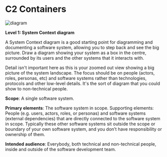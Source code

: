 # C2 Containers

![diagram](https://www.plantuml.com/plantuml/svg/0/RPJDRjf04CVlFCKKzK2a00VQIwLASLBoKUK3nKPLJsYm1zXslMlDhabfrOU9UgXKgQSyWb-iiyOG2f6Gi6UM__pclpESE8_iorotNYcJwZ8ZM7XVk7VzFkD3RwxyefoMZZYrnfFnlTJcVSnOeLdgiYZxPs-w8ut6Zs-k-nezEI-XoPcSHcM8UqNGRbr7d-_6oUJJLN8vkHvU36y_T8vQhH6niwOJv8-XFNPbzSZAjkLvHCvPX5drrwaKGKbjnhaocGK100jOQ4bujRIGLqzBqf0X3AAsgCOhvocVdDhIPCYhpW15C7AEF4G6zSef1z4LT0RHKVleHmjW2zl9xLHfakFdBB4kcGpMeS2Kh0gAKrQ5XpxS4wOURWD1dOmEUAmHBosKJLUWk7eCRpCk5GkjWrbfKcK5IMMOaGDfJjY47QMDNQmffb-5HSgSobF02YK_uXA592vOcNa8nCHBbLa69bTOuwh7m558e62x98ONQX8Wv_YT38At0Ke-J7EMBy4tDA-UvFmksZ6yTbBIq_ls5o7OGqKb85ToNLhDgpzI2o5YhsPAddHziok_i4Qu4pBEyhcs3o5yOpFIeKYkD79poHUZf3lelOK26O4qJYrBpWP26RNgIMojCPLPojofNERJEW7wkHs2uJVVoL7fuCwQFvodReYrzu9c6HhTP9tS5OPvYs-IKUZ_8aJNAB8BCoMsLR-hN_LFP2fsNe8POYnJHZDbr3RXo2omjskWr9Ik2mfZUq-wsOJj58uTRZARsFCe33UySf5h6rAK2_HimPQWhMnBFINntMt_Cab6iKW5fQt2jaoZ54HggRh7kalFPKFVxE0CKpfGtPDTsnr4iV6oSMN7Co5ysHx0vvKvaAw7AxQoQShNXBksbpaOA-ltF1lxe_6Y7K7pVrCHTaKEkpsHe_MVsZy0)

**Level 1: System Context diagram**

A System Context diagram is a good starting point for diagramming and documenting a software system, allowing you to step back and see the big picture. Draw a diagram showing your system as a box in the centre, surrounded by its users and the other systems that it interacts with.

Detail isn't important here as this is your zoomed out view showing a big picture of the system landscape. The focus should be on people (actors, roles, personas, etc) and software systems rather than technologies, protocols and other low-level details. It's the sort of diagram that you could show to non-technical people.

**Scope**: A single software system.

**Primary elements**: The software system in scope.
Supporting elements: People (e.g. users, actors, roles, or personas) and software systems (external dependencies) that are directly connected to the software system in scope. Typically these other software systems sit outside the scope or boundary of your own software system, and you don’t have responsibility or ownership of them.

**Intended audience**: Everybody, both technical and non-technical people, inside and outside of the software development team.